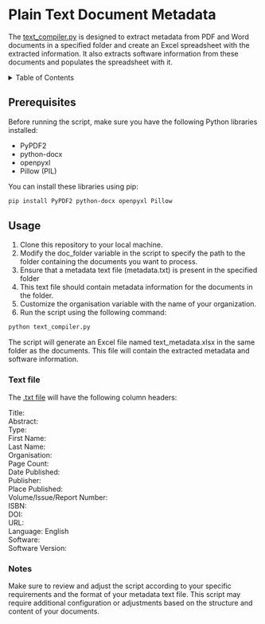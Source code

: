# Plain Text Document Metadata

The [text_compiler.py](https://github.com/a-graziano/ADS_metadata_processing_scripts/blob/main/plain_text_document_metadata/text_compiler.py) is designed to extract metadata from PDF and Word documents in a specified folder and create an Excel spreadsheet with the extracted information. It also extracts software information from these documents and populates the spreadsheet with it.

<details>

<summary>Table of Contents</summary>

- [Prerequisites](#prerequisites)
- [Usage](#usage)
- [Text file](#text-file)
- [Notes](#notes)

</details>

## Prerequisites

Before running the script, make sure you have the following Python libraries installed:

- PyPDF2
- python-docx
- openpyxl
- Pillow (PIL)

You can install these libraries using pip:

```bash
pip install PyPDF2 python-docx openpyxl Pillow
```
## Usage
1. Clone this repository to your local machine.
2. Modify the doc_folder variable in the script to specify the path to the folder containing the documents you want to process.
3. Ensure that a metadata text file (metadata.txt) is present in the specified folder
4. This text file should contain metadata information for the documents in the folder.
5. Customize the organisation variable with the name of your organization.
6. Run the script using the following command:
```bash
python text_compiler.py
```
The script will generate an Excel file named text_metadata.xlsx in the same folder as the documents.
This file will contain the extracted metadata and software information.

### Text file
The [.txt file](https://github.com/a-graziano/ADS_metadata_processing_scripts/blob/main/plain_text_document_metadata/metadata.txt) will have the following column headers:<br>

Title:<br>
Abstract: <br>
Type:<br>
First Name:<br>
Last Name:<br>
Organisation:<br>
Page Count:<br>
Date Published:<br>
Publisher:<br>
Place Published:<br>
Volume/Issue/Report Number:<br>
ISBN:<br>
DOI:<br>
URL:<br>
Language: English<br>
Software:<br>
Software Version:<br>


### Notes
Make sure to review and adjust the script according to your specific requirements and the format of your metadata text file.
This script may require additional configuration or adjustments based on the structure and content of your documents.